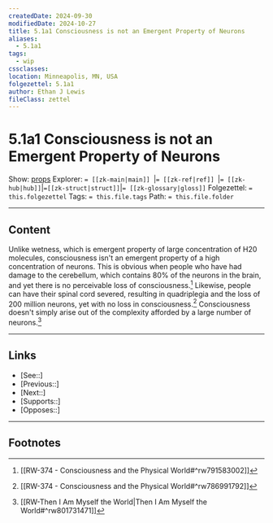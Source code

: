 ```yaml
---
createdDate: 2024-09-30
modifiedDate: 2024-10-27
title: 5.1a1 Consciousness is not an Emergent Property of Neurons
aliases:
  - 5.1a1
tags:
  - wip
cssclasses: 
location: Minneapolis, MN, USA
folgezettel: 5.1a1
author: Ethan J Lewis
fileClass: zettel
---
```


# 5.1a1 Consciousness is not an Emergent Property of Neurons

Show: [props](obsidian://adv-uri?vault=ejl-zk&commandid=properties%3Aopen-local)
Explorer: `= [[zk-main|main]] `|`= [[zk-ref|ref]] `|`= [[zk-hub|hub]]`|`=[[zk-struct|struct]]`|`= [[zk-glossary|gloss]]`
Folgezettel: `= this.folgezettel` 
Tags: `= this.file.tags`
Path: `= this.file.folder`
- - -

## Content

Unlike wetness, which is emergent property of large concentration of H20 molecules, consciousness isn't an emergent property of a high concentration of neurons. This is obvious when people who have had damage to the cerebellum, which contains 80% of the neurons in the brain, and yet there is no perceivable loss of consciousness.[^1] Likewise, people can have their spinal cord severed, resulting in quadriplegia and the loss of 200 million neurons, yet with no loss in consciousness.[^2] Consciousness doesn't simply arise out of the complexity afforded by a large number of neurons.[^3] 
- - -

## Links

- [See::]
- [Previous::]
- [Next::]
- [Supports::]
- [Opposes::]
- - -

## Footnotes

[^1]: [[RW-374 - Consciousness and the Physical World#^rw791583002]]
[^2]: [[RW-374 - Consciousness and the Physical World#^rw786991792]]
[^3]: [[RW-Then I Am Myself the World|Then I Am Myself the World#^rw801731471]]